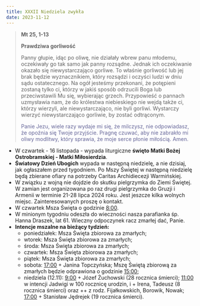 ```yaml
---
title: XXXII Niedziela zwykła
date: 2023-11-12
---
```


> **Mt 25, 1-13**
>
> **Prawdziwa gorliwość**
>
> Panny głupie, idąc po oliwę, nie działały wbrew panu młodemu, oczekiwały go tak samo jak panny rozsądne. Jednak ich oczekiwanie okazało się niewystarczająco gorliwe. To właśnie gorliwość lub jej brak będzie wyznacznikiem, który rozsądzi i oczyści ludzi w dniu sądu ostatecznego. Na ogół jesteśmy przekonani, że potępieni zostaną tylko ci, którzy w jakiś sposób odrzucili Boga lub przeciwstawili Mu się, wybierając grzech. Przypowieść o pannach uzmysławia nam, że do królestwa niebieskiego nie wejdą także ci, którzy wierzyli, ale niewystarczająco, nie byli gorliwi. Wystarczy wierzyć niewystarczająco gorliwie, by zostać odtrąconym.
>
> <span style="color: #666699;">Panie Jezu, wiele razy wydaje mi się, że milczysz, nie odpowiadasz, że opoźnia się Twoje przyjście. Pragnę czuwać, aby nie zabrakło mi oliwy modlitwy, który sprawia, że moje serce płonie miłością. Amen.
> &nbsp;

- W czwartek - 16 listopada - wypada liturgiczne **święto Matki Bożej Ostrobramskiej - Matki Miłosierdzia**.
- **Światowy Dzień Ubogich** wypada w następną niedzielę, a nie dzisiaj, jak ogłaszałem przed tygodniem. Po Mszy Świętej w następną niedzielę będą zbierane ofiary na potrzeby Caritas Archidiecezji Warmińskiej.
- W związku z wojną nie dojdzie do skutku pielgrzymka do Ziemi Świętej. W zamian jest organizowana po raz drugi pielgrzymka do Gruzji i Armenii w terminie 21-28 lipca 2024 roku. Jest jeszcze kilka wolnych miejsc. Zainteresowanych proszę o kontakt.
- W czwartek Msza Święta o godzinie <u>8:00</u>.
- W minionym tygodniu odeszła do wieczności nasza parafianka śp. Hanna Draszek, lat 61. Wieczny odpoczynek racz zmarłej dać, Panie.
- **Intencje mszalne na bieżący tydzień:**
  - poniedziałek: Msza Święta zbiorowa za zmarłych;
  - wtorek: Msza Święta zbiorowa za zmarłych;
  - środa: Msza Święta zbiorowa za zmarłych;
  - czwartek: Msza Święta zbiorowa za zmarłych;
  - piątek: Msza Święta zbiorowa za zmarłych;
  - sobota: <u>17:00</u> + Janina Topczyńska; Mszę Świętą zbiorową za zmarłych będzie odprawiona o godzinie <u>15:00</u>;
  - niedziela (12.11): <u>9:00</u> + Józef Żuchowski (28 rocznica śmierci); <u>11:00</u> w intencji Jadwigi w 100 rocznicę urodzin, i + Irena, Tadeusz (8 rocznica śmierci) oraz ++ z rodz. Fijałkowskich, Borowik, Nowak; <u>17:00</u> + Stanisław Jędrejek (19 rocznica śmierci).



